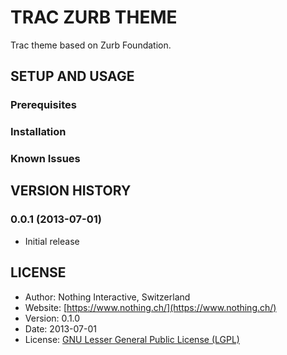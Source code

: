 # TRAC ZURB THEME
Trac theme based on Zurb Foundation.

## SETUP AND USAGE
### Prerequisites

### Installation

### Known Issues

## VERSION HISTORY

### 0.0.1 (2013-07-01)
 * Initial release

## LICENSE
 * Author:    	Nothing Interactive, Switzerland
 * Website: 		[https://www.nothing.ch/](https://www.nothing.ch/)
 * Version: 		0.1.0
 * Date: 		  2013-07-01
 * License: 		[GNU Lesser General Public License (LGPL)](http://www.gnu.org/licenses/lgpl.html)
